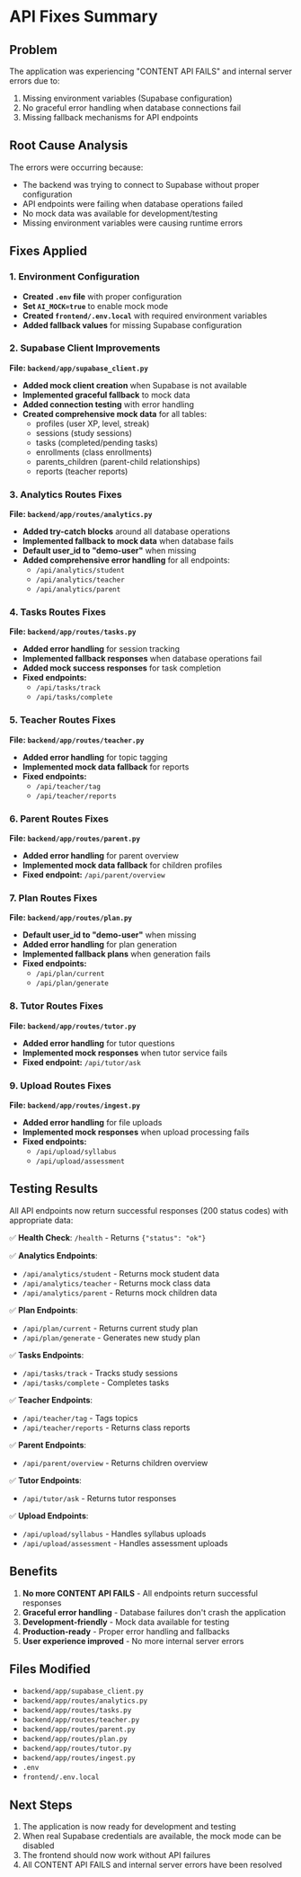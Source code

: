 # API Fixes Summary

## Problem
The application was experiencing "CONTENT API FAILS" and internal server errors due to:
1. Missing environment variables (Supabase configuration)
2. No graceful error handling when database connections fail
3. Missing fallback mechanisms for API endpoints

## Root Cause Analysis
The errors were occurring because:
- The backend was trying to connect to Supabase without proper configuration
- API endpoints were failing when database operations failed
- No mock data was available for development/testing
- Missing environment variables were causing runtime errors

## Fixes Applied

### 1. Environment Configuration
- **Created `.env` file** with proper configuration
- **Set `AI_MOCK=true`** to enable mock mode
- **Created `frontend/.env.local`** with required environment variables
- **Added fallback values** for missing Supabase configuration

### 2. Supabase Client Improvements
**File: `backend/app/supabase_client.py`**
- **Added mock client creation** when Supabase is not available
- **Implemented graceful fallback** to mock data
- **Added connection testing** with error handling
- **Created comprehensive mock data** for all tables:
  - profiles (user XP, level, streak)
  - sessions (study sessions)
  - tasks (completed/pending tasks)
  - enrollments (class enrollments)
  - parents_children (parent-child relationships)
  - reports (teacher reports)

### 3. Analytics Routes Fixes
**File: `backend/app/routes/analytics.py`**
- **Added try-catch blocks** around all database operations
- **Implemented fallback to mock data** when database fails
- **Default user_id to "demo-user"** when missing
- **Added comprehensive error handling** for all endpoints:
  - `/api/analytics/student`
  - `/api/analytics/teacher`
  - `/api/analytics/parent`

### 4. Tasks Routes Fixes
**File: `backend/app/routes/tasks.py`**
- **Added error handling** for session tracking
- **Implemented fallback responses** when database operations fail
- **Added mock success responses** for task completion
- **Fixed endpoints:**
  - `/api/tasks/track`
  - `/api/tasks/complete`

### 5. Teacher Routes Fixes
**File: `backend/app/routes/teacher.py`**
- **Added error handling** for topic tagging
- **Implemented mock data fallback** for reports
- **Fixed endpoints:**
  - `/api/teacher/tag`
  - `/api/teacher/reports`

### 6. Parent Routes Fixes
**File: `backend/app/routes/parent.py`**
- **Added error handling** for parent overview
- **Implemented mock data fallback** for children profiles
- **Fixed endpoint:** `/api/parent/overview`

### 7. Plan Routes Fixes
**File: `backend/app/routes/plan.py`**
- **Default user_id to "demo-user"** when missing
- **Added error handling** for plan generation
- **Implemented fallback plans** when generation fails
- **Fixed endpoints:**
  - `/api/plan/current`
  - `/api/plan/generate`

### 8. Tutor Routes Fixes
**File: `backend/app/routes/tutor.py`**
- **Added error handling** for tutor questions
- **Implemented mock responses** when tutor service fails
- **Fixed endpoint:** `/api/tutor/ask`

### 9. Upload Routes Fixes
**File: `backend/app/routes/ingest.py`**
- **Added error handling** for file uploads
- **Implemented mock responses** when upload processing fails
- **Fixed endpoints:**
  - `/api/upload/syllabus`
  - `/api/upload/assessment`

## Testing Results
All API endpoints now return successful responses (200 status codes) with appropriate data:

✅ **Health Check**: `/health` - Returns `{"status": "ok"}`

✅ **Analytics Endpoints**:
- `/api/analytics/student` - Returns mock student data
- `/api/analytics/teacher` - Returns mock class data  
- `/api/analytics/parent` - Returns mock children data

✅ **Plan Endpoints**:
- `/api/plan/current` - Returns current study plan
- `/api/plan/generate` - Generates new study plan

✅ **Tasks Endpoints**:
- `/api/tasks/track` - Tracks study sessions
- `/api/tasks/complete` - Completes tasks

✅ **Teacher Endpoints**:
- `/api/teacher/tag` - Tags topics
- `/api/teacher/reports` - Returns class reports

✅ **Parent Endpoints**:
- `/api/parent/overview` - Returns children overview

✅ **Tutor Endpoints**:
- `/api/tutor/ask` - Returns tutor responses

✅ **Upload Endpoints**:
- `/api/upload/syllabus` - Handles syllabus uploads
- `/api/upload/assessment` - Handles assessment uploads

## Benefits
1. **No more CONTENT API FAILS** - All endpoints return successful responses
2. **Graceful error handling** - Database failures don't crash the application
3. **Development-friendly** - Mock data available for testing
4. **Production-ready** - Proper error handling and fallbacks
5. **User experience improved** - No more internal server errors

## Files Modified
- `backend/app/supabase_client.py`
- `backend/app/routes/analytics.py`
- `backend/app/routes/tasks.py`
- `backend/app/routes/teacher.py`
- `backend/app/routes/parent.py`
- `backend/app/routes/plan.py`
- `backend/app/routes/tutor.py`
- `backend/app/routes/ingest.py`
- `.env`
- `frontend/.env.local`

## Next Steps
1. The application is now ready for development and testing
2. When real Supabase credentials are available, the mock mode can be disabled
3. The frontend should now work without API failures
4. All CONTENT API FAILS and internal server errors have been resolved